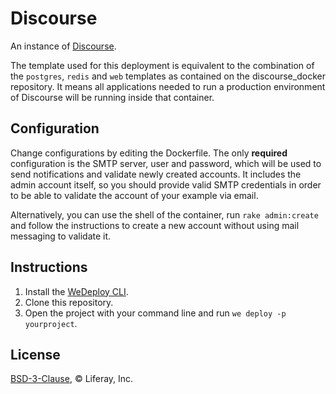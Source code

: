 # Discourse
An instance of [Discourse](www.discourse.org).

The template used for this deployment is equivalent to the combination of the `postgres`, `redis` and `web` templates as contained on the discourse_docker repository. It means all applications needed to run a production environment of Discourse will be running inside that container.

## Configuration
Change configurations by editing the Dockerfile.
The only **required** configuration is the SMTP server, user and password, which will be used to send notifications and validate newly created accounts. It includes the admin account itself, so you should provide valid SMTP credentials in order to be able to validate the account of your example via email.

Alternatively, you can use the shell of the container, run `rake admin:create` and follow the instructions to create a new account without using mail messaging to validate it.

## Instructions

1. Install the [WeDeploy CLI](https://wedeploy.com/docs/intro/using-the-command-line/).
2. Clone this repository.
3. Open the project with your command line and run `we deploy -p yourproject`.

## License

[BSD-3-Clause](./LICENSE.md), © Liferay, Inc.
